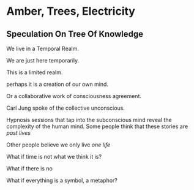 # Amber, Trees, Electricity
## Speculation On Tree Of Knowledge

We live in a Temporal Realm.

We are just here temporarily.

This is a limited realm.

perhaps it is a creation of our own mind.

Or a collaborative work of consciousness agreement.

Carl Jung spoke of the collective unconscious.

Hypnosis sessions that tap into the subconscious mind reveal the complexity of the human mind. Some people think that these stories are *past lives*

Other people believe we only live *one life*

What if time is not what we think it is?

What if there is no

What if everything is a symbol, a metaphor?

